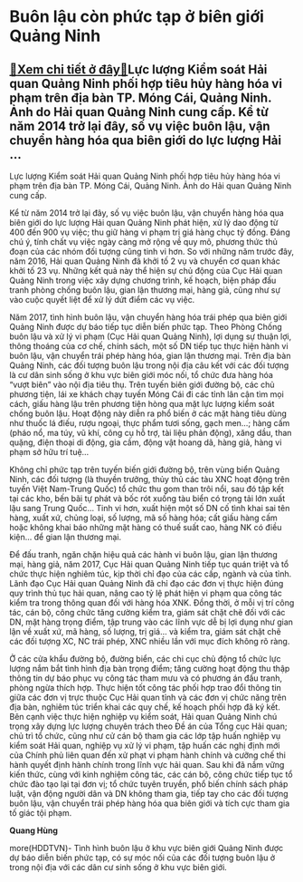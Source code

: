 Buôn lậu còn phức tạp ở biên giới Quảng Ninh
============================================

[:gift:Xem chi tiết ở đây:gift:](https://hddtvn.com/buon-lau-con-phuc-tap-o-bien-gioi-quang-ninh/)Lực lượng Kiểm soát Hải quan Quảng Ninh phối hợp tiêu hủy hàng hóa vi phạm trên địa bàn TP. Móng Cái, Quảng Ninh. Ảnh do Hải quan Quảng Ninh cung cấp. Kể từ năm 2014 trở lại đây, số vụ việc buôn lậu, vận chuyển hàng hóa qua biên giới do lực lượng Hải …
------------------------------------------------------------------------------------------------------------------------------------------------------------------------------------------------------------------------------------------------------------







 






 Lực lượng Kiểm soát Hải quan Quảng Ninh phối hợp tiêu hủy hàng hóa vi phạm trên địa bàn TP. Móng Cái, Quảng Ninh. Ảnh do Hải quan Quảng Ninh cung cấp. 


Kể từ năm 2014 trở lại đây, số vụ việc buôn lậu, vận chuyển hàng hóa qua biên giới do lực lượng Hải quan Quảng Ninh phát hiện, xử lý dao động từ 400 đến 900 vụ việc; thu giữ hàng vi phạm trị giá hàng chục tỷ đồng. Đáng chú ý, tính chất vụ việc ngày càng mở rộng về quy mô, phương thức thủ đoạn của các nhóm đối tượng cũng tinh vi hơn. So với những năm trước đây, năm 2016, Hải quan Quảng Ninh đã khởi tố 2 vụ và chuyển cơ quan khác khởi tố 23 vụ. Những kết quả này thể hiện sự chủ động của Cục Hải quan Quảng Ninh trong việc xây dựng chương trình, kế hoạch, biện pháp đấu tranh phòng chống buôn lậu, gian lận thương mại, hàng giả, cũng như sự vào cuộc quyết liệt để xử lý dứt điểm các vụ việc.


Năm 2017, tình hình buôn lậu, vận chuyển hàng hóa trái phép qua biên giới Quảng Ninh được dự báo tiếp tục diễn biến phức tạp. Theo Phòng Chống buôn lậu và xử lý vi phạm (Cục Hải quan Quảng Ninh), lợi dụng sự thuận lợi, thông thoáng của cơ chế, chính sách, một số DN tiếp tục thực hiện hành vi buôn lậu, vận chuyển trái phép hàng hóa, gian lận thương mại. Trên địa bàn Quảng Ninh, các đối tượng buôn lậu trong nội địa câu kết với các đối tượng là cư dân sinh sống ở khu vực biên giới móc nối, tổ chức đưa hàng hóa “vượt biên” vào nội địa tiêu thụ. Trên tuyến biên giới đường bộ, các chủ phương tiện, lái xe khách chạy tuyến Móng Cái đi các tỉnh lân cận tìm mọi cách, giấu hàng lậu trên phương tiện hòng qua mặt lực lượng kiểm soát chống buôn lậu. Hoạt động này diễn ra phổ biến ở các mặt hàng tiêu dùng như thuốc lá điếu, rượu ngoại, thực phẩm tươi sống, gạch men…; hàng cấm (pháo nổ, ma túy, vũ khí, công cụ hỗ trợ, tài liệu phản động), xăng dầu, than quặng, điện thoại di động, gia cầm, động vật hoang dã, hàng giả, hàng vi phạm sở hữu trí tuệ… 


Không chỉ phức tạp trên tuyến biến giới đường bộ, trên vùng biển Quảng Ninh, các đối tượng (là thuyền trưởng, thủy thủ các tàu XNC hoạt động trên tuyến Việt Nam-Trung Quốc) tổ chức thu gom than trôi nổi, sau đó tập kết tại các kho, bến bãi tự phát và bốc rót xuống tàu biển có trọng tải lớn xuất lậu sang Trung Quốc… Tinh vi hơn, xuất hiện một số DN cố tình khai sai tên hàng, xuất xứ, chủng loại, số lượng, mã số hàng hóa; cất giấu hàng cấm hoặc không khai báo những mặt hàng có thuế suất cao, hàng NK có điều kiện… để gian lận thương mại.


Để đấu tranh, ngăn chặn hiệu quả các hành vi buôn lậu, gian lận thương mại, hàng giả, năm 2017, Cục Hải quan Quảng Ninh tiếp tục quán triệt và tổ chức thực hiện nghiêm túc, kịp thời chỉ đạo của các cấp, ngành và của tỉnh. Lãnh đạo Cục Hải quan Quảng Ninh đã chỉ đạo các đơn vị thực hiện đúng quy trình thủ tục hải quan, nâng cao tỷ lệ phát hiện vi phạm qua công tác kiểm tra trong thông quan đối với hàng hóa XNK. Đồng thời, ở mỗi vị trí công tác, cán bộ, công chức tăng cường kiểm tra, giám sát chặt chẽ đối với các DN, mặt hàng trọng điểm, tập trung vào các lĩnh vực dễ bị lợi dụng như gian lận về xuất xứ, mã hàng, số lượng, trị giá… và kiểm tra, giám sát chặt chẽ các đối tượng XC, NC trái phép, XNC nhiều lần với mục đích không rõ ràng. 


Ở các cửa khẩu đường bộ, đường biển, các chi cục chủ động tổ chức lực lượng nắm bắt tình hình địa bàn trọng điểm; tăng cường hoạt động thu thập thông tin dự báo phục vụ công tác tham mưu và có phương án đấu tranh, phòng ngừa thích hợp. Thực hiện tốt công tác phối hợp trao đổi thông tin giữa các đơn vị trực thuộc Cục Hải quan tỉnh và các đơn vị chức năng trên địa bàn, nghiêm túc triển khai các quy chế, kế hoạch phối hợp đã ký kết. Bên cạnh việc thực hiện nghiệp vụ kiểm soát, Hải quan Quảng Ninh chú trọng xây dựng lực lượng chuyên trách theo Đề án của Tổng cục Hải quan; chủ trì tổ chức, cũng như cử cán bộ tham gia các lớp tập huấn nghiệp vụ kiểm soát Hải quan, nghiệp vụ xử lý vi phạm, tập huấn các nghị định mới của Chính phủ liên quan đến xử phạt vi phạm hành chính và cưỡng chế thi hành quyết định hành chính trong lĩnh vực hải quan. Sau khi đã nắm vững kiến thức, cùng với kinh nghiệm công tác, các cán bộ, công chức tiếp tục tổ chức đào tạo lại tại đơn vị; tổ chức tuyên truyền, phổ biến chính sách pháp luật, vận động người dân và DN không tham gia, tiếp tay cho các đối tượng buôn lậu, vận chuyển trái phép hàng hóa qua biên giới và tích cực tham gia tố giác tội phạm.






**Quang Hùng**



more(HDDTVN)- Tình hình buôn lậu ở khu vực biên giới Quảng Ninh được dự báo diễn biến phức tạp, có sự móc nối của các đối tượng buôn lậu ở trong nội địa với các dân cư sinh sống ở khu vực biên giới.

